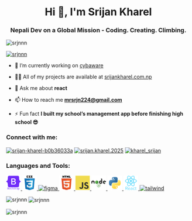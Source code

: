 <h1 align="center">Hi 👋, I'm Srijan Kharel</h1>
<h3 align="center">Nepali Dev on a Global Mission - Coding. Creating. Climbing.</h3>

<p align="left"> <img src="https://komarev.com/ghpvc/?username=srjnnn&label=Profile%20views&color=0e75b6&style=flat" alt="srjnnn" /> </p>

<p align="left"> <a href="https://github.com/ryo-ma/github-profile-trophy"><img src="https://github-profile-trophy.vercel.app/?username=srjnnn" alt="srjnnn" /></a> </p>

- 🔭 I’m currently working on [cybaware](to-be-added)

- 👨‍💻 All of my projects are available at [srijankharel.com.np](srijankharel.com.np)

- 💬 Ask me about **react**

- 📫 How to reach me **mrsrjn224@gmail.com**

- ⚡ Fun fact **I built my school’s management app before finishing high school 😎**

<h3 align="left">Connect with me:</h3>
<p align="left">
<a href="https://linkedin.com/in/srijan-kharel-b0b36033a" target="blank"><img align="center" src="https://raw.githubusercontent.com/rahuldkjain/github-profile-readme-generator/master/src/images/icons/Social/linked-in-alt.svg" alt="srijan-kharel-b0b36033a" height="30" width="40" /></a>
<a href="https://fb.com/srijan.kharel.2025" target="blank"><img align="center" src="https://raw.githubusercontent.com/rahuldkjain/github-profile-readme-generator/master/src/images/icons/Social/facebook.svg" alt="srijan.kharel.2025" height="30" width="40" /></a>
<a href="https://instagram.com/kharel_srijan" target="blank"><img align="center" src="https://raw.githubusercontent.com/rahuldkjain/github-profile-readme-generator/master/src/images/icons/Social/instagram.svg" alt="kharel_srijan" height="30" width="40" /></a>
</p>

<h3 align="left">Languages and Tools:</h3>
<p align="left"> <a href="https://getbootstrap.com" target="_blank" rel="noreferrer"> <img src="https://raw.githubusercontent.com/devicons/devicon/master/icons/bootstrap/bootstrap-plain-wordmark.svg" alt="bootstrap" width="40" height="40"/> </a> <a href="https://www.w3schools.com/css/" target="_blank" rel="noreferrer"> <img src="https://raw.githubusercontent.com/devicons/devicon/master/icons/css3/css3-original-wordmark.svg" alt="css3" width="40" height="40"/> </a> <a href="https://www.figma.com/" target="_blank" rel="noreferrer"> <img src="https://www.vectorlogo.zone/logos/figma/figma-icon.svg" alt="figma" width="40" height="40"/> </a> <a href="https://www.w3.org/html/" target="_blank" rel="noreferrer"> <img src="https://raw.githubusercontent.com/devicons/devicon/master/icons/html5/html5-original-wordmark.svg" alt="html5" width="40" height="40"/> </a> <a href="https://developer.mozilla.org/en-US/docs/Web/JavaScript" target="_blank" rel="noreferrer"> <img src="https://raw.githubusercontent.com/devicons/devicon/master/icons/javascript/javascript-original.svg" alt="javascript" width="40" height="40"/> </a> <a href="https://nodejs.org" target="_blank" rel="noreferrer"> <img src="https://raw.githubusercontent.com/devicons/devicon/master/icons/nodejs/nodejs-original-wordmark.svg" alt="nodejs" width="40" height="40"/> </a> <a href="https://www.python.org" target="_blank" rel="noreferrer"> <img src="https://raw.githubusercontent.com/devicons/devicon/master/icons/python/python-original.svg" alt="python" width="40" height="40"/> </a> <a href="https://reactjs.org/" target="_blank" rel="noreferrer"> <img src="https://raw.githubusercontent.com/devicons/devicon/master/icons/react/react-original-wordmark.svg" alt="react" width="40" height="40"/> </a> <a href="https://tailwindcss.com/" target="_blank" rel="noreferrer"> <img src="https://www.vectorlogo.zone/logos/tailwindcss/tailwindcss-icon.svg" alt="tailwind" width="40" height="40"/> </a> </p>

<p><img align="left" src="https://github-readme-stats.vercel.app/api/top-langs?username=srjnnn&show_icons=true&locale=en&layout=compact" alt="srjnnn" /></p>

<p>&nbsp;<img align="center" src="https://github-readme-stats.vercel.app/api?username=srjnnn&show_icons=true&locale=en" alt="srjnnn" /></p>

<p><img align="center" src="https://github-readme-streak-stats.herokuapp.com/?user=srjnnn&" alt="srjnnn" /></p>
